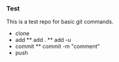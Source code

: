 ### Test
This is a test repo for basic git commands.
* clone
* add
** add .
** add -u
* commit
** commit -m "comment"
* push
